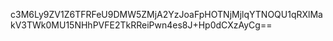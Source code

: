 c3M6Ly9ZV1Z6TFRFeU9DMW5ZMjA2YzJoaFpHOTNjMjlqYTNOQU1qRXlMakV3TWk0MU15NHhPVFE2TkRReiPwn4es8J+Hp0dCXzAyCg==